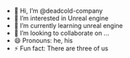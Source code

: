 - 👋 Hi, I’m @deadcold-company
- 👀 I’m interested in Unreal engine
- 🌱 I’m currently learning unreal engine
- 💞️ I’m looking to collaborate on ...
- 😄 Pronouns: he, his
- ⚡ Fun fact: There are three of us



